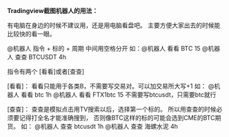 **Tradingview截图机器人的用法：**

有电脑在身边的时候不建议用，还是用电脑看盘吧。
主要方便大家出去的时候能比较快的看一眼。

@机器人 指令 + 标的 + 周期 中间用空格分开
如：@机器人 看看 BTC 15 @机器人 查查 BTCUSDT 4h

指令有两个
[看看]或者[查查]

[看看]：
看看只能用于各类B，不需要写交易对。可以加交易所大写+1
如：
@机器人 看看 btc 1h
@机器人 看看 FTX1btc 15
不需要写btcusdt，只需要btc就行

[查查]：
查查是模拟点击用TV搜索以后，选择第一个标的。
所以用查查的时候必须要记得打全名才能准确搜到，
否则像BTC这样的标的可能会选到CME的BTC期货。
如：
@机器人 查查 btcusdt 1h
@机器人 查查 海螺水泥 4h
